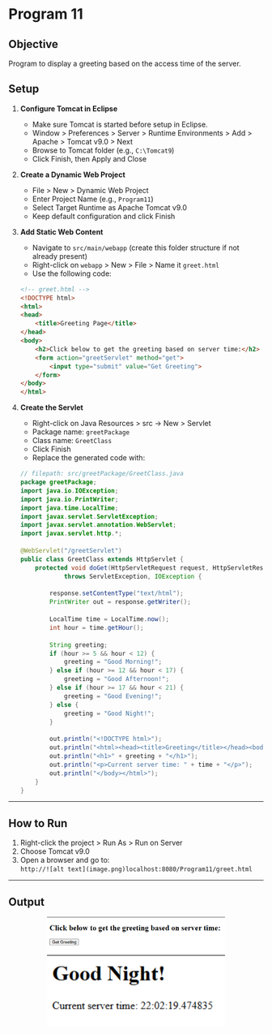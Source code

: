 # Program 11

## Objective
Program to display a greeting based on the access time of the server.

## Setup

1. **Configure Tomcat in Eclipse**
    - Make sure Tomcat is started before setup in Eclipse.
    - Window > Preferences > Server > Runtime Environments > Add > Apache > Tomcat v9.0 > Next
    - Browse to Tomcat folder (e.g., `C:\Tomcat9`)
    - Click Finish, then Apply and Close

2. **Create a Dynamic Web Project**
    - File > New > Dynamic Web Project
    - Enter Project Name (e.g., `Program11`)
    - Select Target Runtime as Apache Tomcat v9.0
    - Keep default configuration and click Finish

3. **Add Static Web Content**
    - Navigate to `src/main/webapp` (create this folder structure if not already present)
    - Right-click on `webapp` > New > File > Name it `greet.html`
    - Use the following code:

    ```html
    <!-- greet.html -->
    <!DOCTYPE html>
    <html>
    <head>
        <title>Greeting Page</title>
    </head>
    <body>
        <h2>Click below to get the greeting based on server time:</h2>
        <form action="greetServlet" method="get">
            <input type="submit" value="Get Greeting">
        </form>
    </body>
    </html>
    ```

4. **Create the Servlet**
    - Right-click on Java Resources > src → New > Servlet
    - Package name: `greetPackage`
    - Class name: `GreetClass`
    - Click Finish
    - Replace the generated code with:

    ```java
    // filepath: src/greetPackage/GreetClass.java
    package greetPackage;
    import java.io.IOException;
    import java.io.PrintWriter;
    import java.time.LocalTime;
    import javax.servlet.ServletException;
    import javax.servlet.annotation.WebServlet;
    import javax.servlet.http.*;

    @WebServlet("/greetServlet")
    public class GreetClass extends HttpServlet {
        protected void doGet(HttpServletRequest request, HttpServletResponse response)
                throws ServletException, IOException {
            
            response.setContentType("text/html");
            PrintWriter out = response.getWriter();

            LocalTime time = LocalTime.now();
            int hour = time.getHour();

            String greeting;
            if (hour >= 5 && hour < 12) {
                greeting = "Good Morning!";
            } else if (hour >= 12 && hour < 17) {
                greeting = "Good Afternoon!";
            } else if (hour >= 17 && hour < 21) {
                greeting = "Good Evening!";
            } else {
                greeting = "Good Night!";
            }

            out.println("<!DOCTYPE html>");
            out.println("<html><head><title>Greeting</title></head><body>");
            out.println("<h1>" + greeting + "</h1>");
            out.println("<p>Current server time: " + time + "</p>");
            out.println("</body></html>");
        }
    }
    ```

---

## How to Run

1. Right-click the project > Run As > Run on Server
2. Choose Tomcat v9.0
3. Open a browser and go to:  
   `http://![alt text](image.png)localhost:8080/Program11/greet.html`

---

## Output 

<p align="center">
  <img src="./o1.png" alt="Output 1" width="70%">
  <br>
  <img src="./o2.png" alt="Output 2" width="70%">
</p>